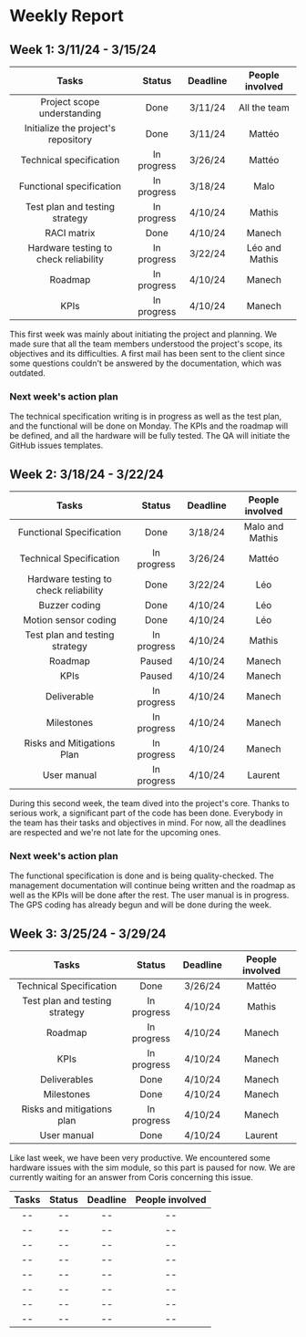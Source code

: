 # Weekly Report

## Week 1: 3/11/24 - 3/15/24

Tasks | Status | Deadline | People involved |
:---: | :---: | :---: | :---: |
Project scope understanding | Done | 3/11/24 | All the team |
Initialize the project's repository | Done | 3/11/24 | Mattéo |
Technical specification | In progress | 3/26/24 |Mattéo |
Functional specification | In progress | 3/18/24 | Malo | 
Test plan and  testing strategy | In progress | 4/10/24 | Mathis |  
RACI matrix | Done | 4/10/24 | Manech |
Hardware testing to check reliability| In progress | 3/22/24 | Léo and Mathis
Roadmap| In progress | 4/10/24 | Manech | 
KPIs | In progress | 4/10/24 | Manech 


This first week was mainly about initiating the project and planning. We made sure that all the team members understood the project's scope, its objectives and its difficulties. A first mail has been sent to the client since some questions couldn't be answered by the documentation, which was outdated.  

### Next week's action plan

The technical specification writing is in progress as well as the test plan, and the functional will be done on Monday. The KPIs and the roadmap will be defined, and all the hardware will be fully tested. The QA will initiate the GitHub issues templates.



## Week 2: 3/18/24 - 3/22/24

Tasks | Status | Deadline | People involved |
:---: | :---: | :---: | :--: |
Functional Specification | Done | 3/18/24 | Malo and Mathis |
Technical Specification | In progress | 3/26/24 | Mattéo |
Hardware testing to check reliability  | Done | 3/22/24 | Léo |
Buzzer coding | Done | 4/10/24 | Léo |
Motion sensor coding | Done | 4/10/24 | Léo |
Test plan and testing strategy | In progress | 4/10/24 | Mathis |
Roadmap	| Paused | 4/10/24 | Manech |
KPIs | Paused | 4/10/24 | Manech |
Deliverable | In progress | 4/10/24 | Manech |
Milestones | In progress | 4/10/24 | Manech |
Risks and Mitigations Plan | In progress | 4/10/24 | Manech |
User manual | In progress | 4/10/24 | Laurent |

During this second week, the team dived into the project's core. Thanks to serious work, a significant part of the code has been done. Everybody in the team has their tasks and objectives in mind. For now, all the deadlines are respected and we're not late for the upcoming ones.

### Next week's action plan 

The functional specification is done and is being quality-checked. The management documentation will continue being written and the roadmap as well as the KPIs will be done after the rest. The user manual is in progress. The GPS coding has already begun and will be done during the week.



## Week 3: 3/25/24 - 3/29/24

Tasks | Status | Deadline | People involved |
:---: | :---: | :---: | :--: |
Technical Specification | Done | 3/26/24 | Mattéo |
Test plan and testing strategy | In progress | 4/10/24 | Mathis |
Roadmap | In progress | 4/10/24 | Manech |
KPIs | In progress | 4/10/24 | Manech |
Deliverables | Done | 4/10/24 | Manech |
Milestones | Done | 4/10/24 | Manech |
Risks and mitigations plan | In progress | 4/10/24 | Manech |
User manual | Done | 4/10/24 | Laurent |

Like last week, we have been very productive. We encountered some hardware issues with the sim module, so this part is paused for now. We are currently waiting for an answer from Coris concerning this issue.









Tasks | Status | Deadline | People involved |
:---: | :---: | :---: | :--: |
-- | -- | -- | -- |
-- | -- | -- | -- |
-- | -- | -- | -- |
-- | -- | -- | -- |
-- | -- | -- | -- |
-- | -- | -- | -- |
-- | -- | -- | -- |
-- | -- | -- | -- |